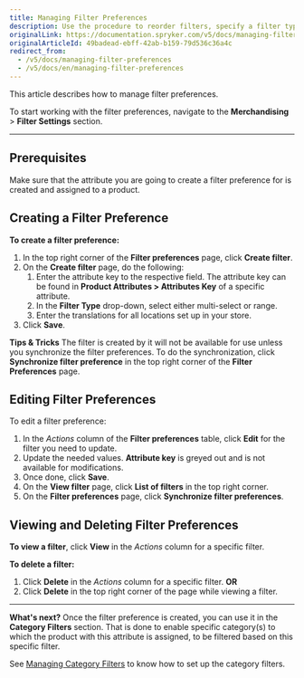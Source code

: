 ```yaml
---
title: Managing Filter Preferences
description: Use the procedure to reorder filters, specify a filter type and add translations to the filter name in the Back Office.
originalLink: https://documentation.spryker.com/v5/docs/managing-filter-preferences
originalArticleId: 49badead-ebff-42ab-b159-79d536c36a4c
redirect_from:
  - /v5/docs/managing-filter-preferences
  - /v5/docs/en/managing-filter-preferences
---
```


This article describes how to manage filter preferences.

To start working with the filter preferences, navigate to the **Merchandising** > **Filter Settings** section.
***
## Prerequisites
Make sure that the attribute you are going to create a filter preference for is created and assigned to a product.

## Creating a Filter Preference
**To create a filter preference:**
1. In the top right corner of the **Filter preferences** page, click **Create filter**.
2. On the **Create filter** page, do the following:
    1. Enter the attribute key to the respective field. The attribute key can be found in **Product Attributes > Attributes Key** of a specific attribute. 
    2. In the **Filter Type** drop-down, select either multi-select or range.
    3. Enter the translations for all locations set up in your store.
3. Click **Save**.

**Tips & Tricks**
The filter is created by it will not be available for use unless you synchronize the filter preferences.
To do the synchronization, click **Synchronize filter preference** in the top right corner of the **Filter Preferences** page.

## Editing Filter Preferences
To edit a filter preference:
1. In the _Actions_ column of the **Filter preferences** table, click **Edit** for the filter you need to update.
2. Update the needed values.
    **Attribute key** is greyed out and is not available for modifications.
 3. Once done, click **Save**.
 4. On the **View filter** page, click **List of filters** in the top right corner.
 5. On the **Filter preferences** page, click **Synchronize filter preferences**.

## Viewing and Deleting Filter Preferences
 **To view a filter**, click **View** in the _Actions_ column for a specific filter.

**To delete a filter:**
 1. Click **Delete** in the _Actions_ column for a specific filter.
 **OR**
2. Click **Delete** in the top right corner of the page while viewing a filter.

***
**What's next?**
Once the filter preference is created, you can use it in the **Category Filters** section. That is done to enable specific category(s) to which the product with this attribute is assigned, to be filtered based on this specific filter.

See [Managing Category Filters](/docs/scos/user/user-guides/{{page.version}}/back-office-user-guide/merchandising/search-and-filters/managing-category-filters.html) to know how to set up the category filters.

